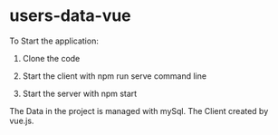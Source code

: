 # users-data-vue

To Start the application:

1. Clone the code

2. Start the client with npm run serve command line

3. Start the server with npm start

The Data in the project is managed with mySql.
The Client created by vue.js.
